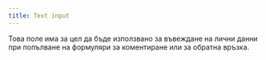 ```yaml
---
title: Text input
---
```


Това поле има за цел да бъде използвано за въвеждане на лични данни при попълване на формуляри за коментиране или за обратна връзка.